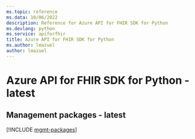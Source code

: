 ```yaml
---
ms.topic: reference
ms.data: 10/06/2022
description: Reference for Azure API for FHIR SDK for Python
ms.devlang: python
ms.service: apiforfhir
title: Azure API for FHIR SDK for Python
ms.author: lmazuel
author: lmazuel
---
```

# Azure API for FHIR SDK for Python - latest

## Management packages - latest
[!INCLUDE [mgmt-packages](api-for-fhir-mgmt-index.md)]